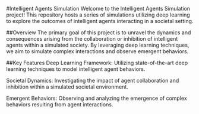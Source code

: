 
#Intelligent Agents Simulation
Welcome to the Intelligent Agents Simulation project! This repository hosts a series of simulations utilizing deep learning to explore the outcomes of intelligent agents interacting in a societal setting.

##Overview
The primary goal of this project is to unravel the dynamics and consequences arising from the collaboration or inhibition of intelligent agents within a simulated society. By leveraging deep learning techniques, we aim to simulate complex interactions and observe emergent behaviors.

##Key Features
Deep Learning Framework: Utilizing state-of-the-art deep learning techniques to model intelligent agent behaviors.

Societal Dynamics: Investigating the impact of agent collaboration and inhibition within a simulated societal environment.

Emergent Behaviors: Observing and analyzing the emergence of complex behaviors resulting from agent interactions.
